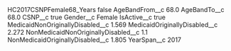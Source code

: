 <?xml version="1.0" encoding="UTF-8"?>
<CustomMetadata xmlns="http://soap.sforce.com/2006/04/metadata" xmlns:xsi="http://www.w3.org/2001/XMLSchema-instance" xmlns:xsd="http://www.w3.org/2001/XMLSchema">
    <label>HC2017CSNPFemale68_Years</label>
    <protected>false</protected>
    <values>
        <field>AgeBandFrom__c</field>
        <value xsi:type="xsd:double">68.0</value>
    </values>
    <values>
        <field>AgeBandTo__c</field>
        <value xsi:type="xsd:double">68.0</value>
    </values>
    <values>
        <field>CSNP__c</field>
        <value xsi:type="xsd:boolean">true</value>
    </values>
    <values>
        <field>Gender__c</field>
        <value xsi:type="xsd:string">Female</value>
    </values>
    <values>
        <field>IsActive__c</field>
        <value xsi:type="xsd:boolean">true</value>
    </values>
    <values>
        <field>MedicaidNonOriginallyDisabled__c</field>
        <value xsi:type="xsd:double">1.569</value>
    </values>
    <values>
        <field>MedicaidOriginallyDisabled__c</field>
        <value xsi:type="xsd:double">2.272</value>
    </values>
    <values>
        <field>NonMedicaidNonOriginallyDisabled__c</field>
        <value xsi:type="xsd:double">1.1</value>
    </values>
    <values>
        <field>NonMedicaidOriginallyDisabled__c</field>
        <value xsi:type="xsd:double">1.805</value>
    </values>
    <values>
        <field>YearSpan__c</field>
        <value xsi:type="xsd:string">2017</value>
    </values>
</CustomMetadata>

